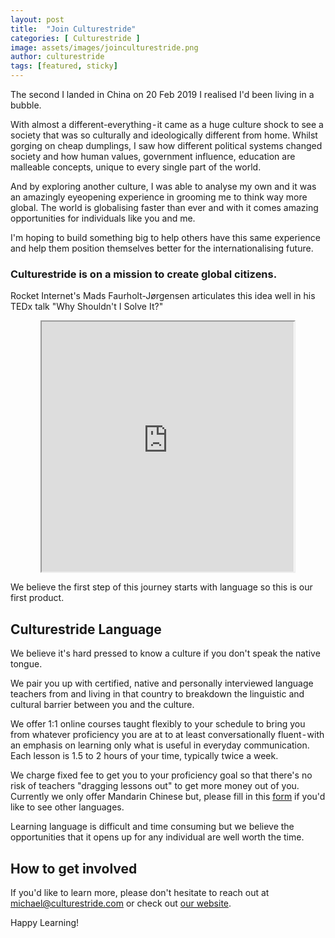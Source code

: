```yaml
---
layout: post
title:  "Join Culturestride"
categories: [ Culturestride ]
image: assets/images/joinculturestride.png
author: culturestride
tags: [featured, sticky]
---
```

The second I landed in China on 20 Feb 2019 I realised I'd been living in a bubble.

With almost a different-everything - it came as a huge culture shock to see a society that was so culturally and ideologically different from home.
Whilst gorging on cheap dumplings, I saw how different political systems changed society and how human values, government influence, education are malleable concepts, unique to every single part of the world.

And by exploring another culture, I was able to analyse my own and it was an amazingly eyeopening experience in grooming me to think way more global. The world is globalising faster than ever and with it comes amazing opportunities for individuals like you and me.

I'm hoping to build something big to help others have this same experience and help them position themselves better for the internationalising future.

### Culturestride is on a mission to create global citizens.

Rocket Internet's Mads Faurholt-Jørgensen articulates this idea well in his TEDx talk "Why Shouldn't I Solve It?"

<div style="text-align:center">
<iframe width="80%" height="400px"
src="https://www.youtube.com/embed/eD0T3rGQo4Y">
</iframe>
</div>

We believe the first step of this journey starts with language so this is our first product.

## Culturestride Language

We believe it's hard pressed to know a culture if you don't speak the native tongue.

We pair you up with certified, native and personally interviewed language teachers from and living in that country to breakdown the linguistic and cultural barrier between you and the culture.

We offer 1:1 online courses taught flexibly to your schedule to bring you from whatever proficiency you are at to at least conversationally fluent - with an emphasis on learning only what is useful in everyday communication. Each lesson is 1.5 to 2 hours of your time, typically twice a week.

We charge fixed fee to get you to your proficiency goal so that there's no risk of teachers "dragging lessons out" to get more money out of you.
Currently we only offer Mandarin Chinese but, please fill in this <a href="https://culturestride.typeform.com/to/VNXeTO" target="_blank">form</a> if you'd like to see other languages.

Learning language is difficult and time consuming but we believe the opportunities that it opens up for any individual are well worth the time.

## How to get involved

If you'd like to learn more, please don't hesitate to reach out at [michael@culturestride.com](mailto:michael@culturestride.com) or check out [our website](https://culturestride.com/).

Happy Learning!